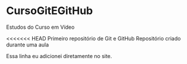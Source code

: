 # CursoGitEGitHub
 Estudos do Curso em Vídeo

<<<<<<< HEAD
Primeiro repositório de Git e GitHub
Repositório criado durante uma aula

Essa linha eu adicionei diretamente no site.

